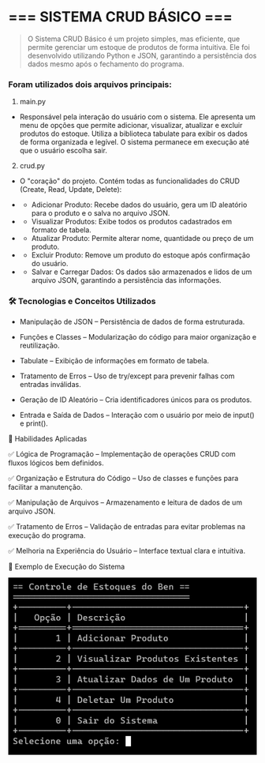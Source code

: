 <h1> === SISTEMA CRUD BÁSICO === </h1>

> O Sistema CRUD Básico é um projeto simples, mas eficiente, que permite gerenciar um estoque de produtos de forma intuitiva. Ele foi desenvolvido utilizando Python e JSON, garantindo a persistência dos dados mesmo após o fechamento do programa.

<h3> Foram utilizados dois arquivos principais: </h3>

1) main.py

- Responsável pela interação do usuário com o sistema. Ele apresenta um menu de opções que permite adicionar, visualizar, atualizar e excluir produtos do estoque. Utiliza a biblioteca tabulate para exibir os dados de forma organizada e legível. O sistema permanece em execução até que o usuário escolha sair.

2) crud.py

- O "coração" do projeto. Contém todas as funcionalidades do CRUD (Create, Read, Update, Delete):

- - Adicionar Produto: Recebe dados do usuário, gera um ID aleatório para o produto e o salva no arquivo JSON.

- - Visualizar Produtos: Exibe todos os produtos cadastrados em formato de tabela.

- - Atualizar Produto: Permite alterar nome, quantidade ou preço de um produto.

- - Excluir Produto: Remove um produto do estoque após confirmação do usuário.

- - Salvar e Carregar Dados: Os dados são armazenados e lidos de um arquivo JSON, garantindo a persistência das informações.

<h3> 🛠 Tecnologias e Conceitos Utilizados </h3>

- Manipulação de JSON – Persistência de dados de forma estruturada.

- Funções e Classes – Modularização do código para maior organização e reutilização.

- Tabulate – Exibição de informações em formato de tabela.

- Tratamento de Erros – Uso de try/except para prevenir falhas com entradas inválidas.

- Geração de ID Aleatório – Cria identificadores únicos para os produtos.

- Entrada e Saída de Dados – Interação com o usuário por meio de input() e print().

🚀 Habilidades Aplicadas

✅ Lógica de Programação – Implementação de operações CRUD com fluxos lógicos bem definidos.

✅ Organização e Estrutura do Código – Uso de classes e funções para facilitar a manutenção.

✅ Manipulação de Arquivos – Armazenamento e leitura de dados de um arquivo JSON.

✅ Tratamento de Erros – Validação de entradas para evitar problemas na execução do programa.

✅ Melhoria na Experiência do Usuário – Interface textual clara e intuitiva.

📌 Exemplo de Execução do Sistema

![](./img/image.png)
